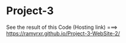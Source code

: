 # Project-3

See the result of this Code (Hosting link) ===> https://ramyrxr.github.io/Project-3-WebSite-2/
